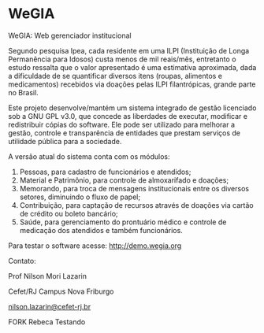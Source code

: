 # WeGIA
WeGIA: Web gerenciador institucional

Segundo pesquisa Ipea, cada residente em uma ILPI (Instituição de Longa Permanência para Idosos)  custa  menos  de  mil  reais/mês,  entretanto  o  estudo  ressalta  que  o  valor  apresentado  é  uma estimativa aproximada,  dada  a  dificuldade  de se quantificar  diversos  itens  (roupas,  alimentos  e medicamentos) recebidos via doações pelas ILPI filantrópicas, grande parte no Brasil.

Este projeto desenvolve/mantém um sistema integrado de gestão licenciado sob a GNU GPL v3.0, que concede as liberdades de executar, modificar e redistribuir cópias do software. Ele pode ser utilizado para melhorar a gestão, controle e transparência de entidades que prestam serviços de utilidade pública para a sociedade. 

A versão atual do sistema conta com os módulos: 
1) Pessoas, para cadastro de funcionários e atendidos; 
2) Material e Patrimônio, para controle de almoxarifado e doações; 
3) Memorando, para troca de mensagens institucionais entre os diversos setores, diminuindo o fluxo de papel; 
4) Contribuição, para captação de recursos através de doações via cartão de crédito ou boleto bancário;
5) Saúde, para gerenciamento do prontuário médico e controle de medicação dos atendidos e também funcionários.

Para testar o software acesse: http://demo.wegia.org

Contato:

Prof Nilson Mori Lazarin

Cefet/RJ Campus Nova Friburgo

nilson.lazarin@cefet-rj.br

FORK
Rebeca Testando
